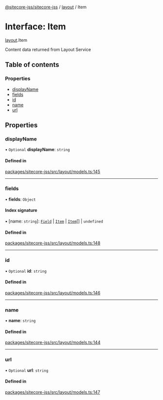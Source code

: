 [@sitecore-jss/sitecore-jss](../README.md) / [layout](../modules/layout.md) / Item

# Interface: Item

[layout](../modules/layout.md).Item

Content data returned from Layout Service

## Table of contents

### Properties

- [displayName](layout.Item.md#displayname)
- [fields](layout.Item.md#fields)
- [id](layout.Item.md#id)
- [name](layout.Item.md#name)
- [url](layout.Item.md#url)

## Properties

### displayName

• `Optional` **displayName**: `string`

#### Defined in

[packages/sitecore-jss/src/layout/models.ts:145](https://github.com/Sitecore/jss/blob/fd2c15d9c/packages/sitecore-jss/src/layout/models.ts#L145)

___

### fields

• **fields**: `Object`

#### Index signature

▪ [name: `string`]: [`Field`](layout.Field.md) \| [`Item`](layout.Item.md) \| [`Item`](layout.Item.md)[] \| `undefined`

#### Defined in

[packages/sitecore-jss/src/layout/models.ts:148](https://github.com/Sitecore/jss/blob/fd2c15d9c/packages/sitecore-jss/src/layout/models.ts#L148)

___

### id

• `Optional` **id**: `string`

#### Defined in

[packages/sitecore-jss/src/layout/models.ts:146](https://github.com/Sitecore/jss/blob/fd2c15d9c/packages/sitecore-jss/src/layout/models.ts#L146)

___

### name

• **name**: `string`

#### Defined in

[packages/sitecore-jss/src/layout/models.ts:144](https://github.com/Sitecore/jss/blob/fd2c15d9c/packages/sitecore-jss/src/layout/models.ts#L144)

___

### url

• `Optional` **url**: `string`

#### Defined in

[packages/sitecore-jss/src/layout/models.ts:147](https://github.com/Sitecore/jss/blob/fd2c15d9c/packages/sitecore-jss/src/layout/models.ts#L147)
